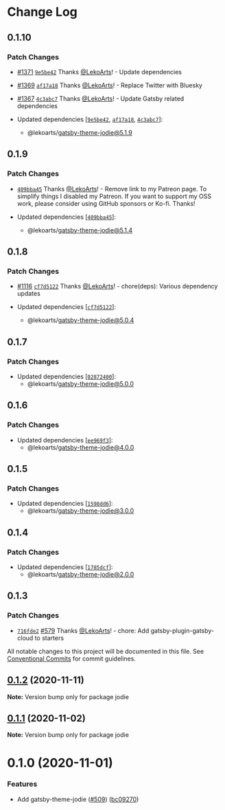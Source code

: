 # Change Log

## 0.1.10

### Patch Changes

- [#1371](https://github.com/LekoArts/gatsby-themes/pull/1371) [`9e5be42`](https://github.com/LekoArts/gatsby-themes/commit/9e5be42b48990319d3059d9045ddc1801226c3cb) Thanks [@LekoArts](https://github.com/LekoArts)! - Update dependencies

- [#1369](https://github.com/LekoArts/gatsby-themes/pull/1369) [`af17a18`](https://github.com/LekoArts/gatsby-themes/commit/af17a18dfbef47300928fb3b9379a60096fae4e2) Thanks [@LekoArts](https://github.com/LekoArts)! - Replace Twitter with Bluesky

- [#1367](https://github.com/LekoArts/gatsby-themes/pull/1367) [`4c3abc7`](https://github.com/LekoArts/gatsby-themes/commit/4c3abc779332b36db8735029ad5d872e8149d31d) Thanks [@LekoArts](https://github.com/LekoArts)! - Update Gatsby related dependencies

- Updated dependencies [[`9e5be42`](https://github.com/LekoArts/gatsby-themes/commit/9e5be42b48990319d3059d9045ddc1801226c3cb), [`af17a18`](https://github.com/LekoArts/gatsby-themes/commit/af17a18dfbef47300928fb3b9379a60096fae4e2), [`4c3abc7`](https://github.com/LekoArts/gatsby-themes/commit/4c3abc779332b36db8735029ad5d872e8149d31d)]:
  - @lekoarts/gatsby-theme-jodie@5.1.9

## 0.1.9

### Patch Changes

- [`409bba45`](https://github.com/LekoArts/gatsby-themes/commit/409bba451d8637d04de2efc8199fa662a2595c68) Thanks [@LekoArts](https://github.com/LekoArts)! - Remove link to my Patreon page. To simplify things I disabled my Patreon. If you want to support my OSS work, please consider using GitHub sponsors or Ko-fi. Thanks!

- Updated dependencies [[`409bba45`](https://github.com/LekoArts/gatsby-themes/commit/409bba451d8637d04de2efc8199fa662a2595c68)]:
  - @lekoarts/gatsby-theme-jodie@5.1.4

## 0.1.8

### Patch Changes

- [#1116](https://github.com/LekoArts/gatsby-themes/pull/1116) [`cf7d5122`](https://github.com/LekoArts/gatsby-themes/commit/cf7d51223a73387f12cac490e2a42f068b0ded26) Thanks [@LekoArts](https://github.com/LekoArts)! - chore(deps): Various dependency updates

- Updated dependencies [[`cf7d5122`](https://github.com/LekoArts/gatsby-themes/commit/cf7d51223a73387f12cac490e2a42f068b0ded26)]:
  - @lekoarts/gatsby-theme-jodie@5.0.4

## 0.1.7

### Patch Changes

- Updated dependencies [[`02872400`](https://github.com/LekoArts/gatsby-themes/commit/0287240022c308a7d1fcc8af348ee7d21bca0dd5)]:
  - @lekoarts/gatsby-theme-jodie@5.0.0

## 0.1.6

### Patch Changes

- Updated dependencies [[`ee969f3`](https://github.com/LekoArts/gatsby-themes/commit/ee969f30037fa99232292014431854773735d0a0)]:
  - @lekoarts/gatsby-theme-jodie@4.0.0

## 0.1.5

### Patch Changes

- Updated dependencies [[`1598dd6`](https://github.com/LekoArts/gatsby-themes/commit/1598dd660e3ba795b50c4aeb11550806e0b7b6ba)]:
  - @lekoarts/gatsby-theme-jodie@3.0.0

## 0.1.4

### Patch Changes

- Updated dependencies [[`1785dcf`](https://github.com/LekoArts/gatsby-themes/commit/1785dcfad131ab9270c401e6a3bb450f7cb01288)]:
  - @lekoarts/gatsby-theme-jodie@2.0.0

## 0.1.3

### Patch Changes

- [`716fde2`](https://github.com/LekoArts/gatsby-themes/commit/716fde287d20e80e834d451825b55af249e0168a) [#579](https://github.com/LekoArts/gatsby-themes/pull/579) Thanks [@LekoArts](https://github.com/LekoArts)! - chore: Add gatsby-plugin-gatsby-cloud to starters

All notable changes to this project will be documented in this file.
See [Conventional Commits](https://conventionalcommits.org) for commit guidelines.

## [0.1.2](https://github.com/LekoArts/gatsby-themes/compare/jodie@0.1.1...jodie@0.1.2) (2020-11-11)

**Note:** Version bump only for package jodie

## [0.1.1](https://github.com/LekoArts/gatsby-themes/compare/jodie@0.1.0...jodie@0.1.1) (2020-11-02)

**Note:** Version bump only for package jodie

# 0.1.0 (2020-11-01)

### Features

- Add gatsby-theme-jodie ([#509](https://github.com/LekoArts/gatsby-themes/issues/509)) ([bc09270](https://github.com/LekoArts/gatsby-themes/commit/bc0927008580978f3162e070363058f6f4c287ea))
